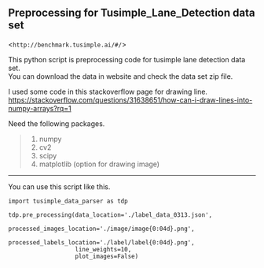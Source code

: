 Preprocessing for Tusimple_Lane_Detection data set
---------------------------------------------------
<`http://benchmark.tusimple.ai/#/`>

This python script is preprocessing code for tusimple lane detection data set.  
You can download the data in website and check the data set zip file.  

I used some code in this stackoverflow page for drawing line.  
<https://stackoverflow.com/questions/31638651/how-can-i-draw-lines-into-numpy-arrays?rq=1>

Need the following packages.

>1. numpy
>2. cv2
>3. scipy
>4. matplotlib (option for drawing image)

* * *

You can use this script like this.
```
import tusimple_data_parser as tdp

tdp.pre_processing(data_location='./label_data_0313.json',
                   processed_images_location='./image/image{0:04d}.png',
                   processed_labels_location='./label/label{0:04d}.png',
                   line_weights=10,
                   plot_images=False)
```
